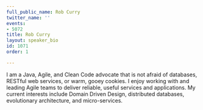 ```yaml
---
full_public_name: Rob Curry
twitter_name: ''
events:
- 5072
title: Rob Curry
layout: speaker_bio
id: 1071
order: 1

---
```

I am a Java, Agile, and Clean Code advocate that is not afraid of databases, RESTful web services, or warm, gooey cookies.  I enjoy working with and leading Agile teams to deliver reliable, useful services and applications.  My current interests include Domain Driven Design, distributed databases, evolutionary architecture, and micro-services.